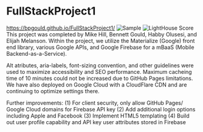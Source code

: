 # FullStackProject1
https://bpgould.github.io/FullStackProject1/
![Sample](https://github.com/bpgould/FullStackProject1/blob/main/images/BadgerIO_Email_Report.jpg)
![LightHouse Score](https://github.com/bpgould/FullStackProject1/blob/main/images/LightHouse_10-19.png)
This project was completed by Mike Hill, Bennett Gould, Habby Olusesi, and Elijah Melanson.
Within the project, we utilize the Materialize (Google) front end library, various Google APIs, and Google Firebase for a mBaaS (Mobile Backend-as-a-Service).

Alt atributes, aria-labels, font-sizing convention, and other guidelines were used to maximize accessibility and SEO performance. Maximum cacheing time of 10 minutes could not be increased due to GitHub Pages limitations. We have also deployed on Google Cloud with a CloudFlare CDN and are continuing to optimize settings there.

Further improvements:
(1) For client security, only allow GitHub Pages/ Google Cloud domains for Firebase API key
(2) Add additional login options including Apple and Facebook
(3) Implement HTML5 templating 
(4) Build out user profile capability and API key user attributes stored in Firebase





